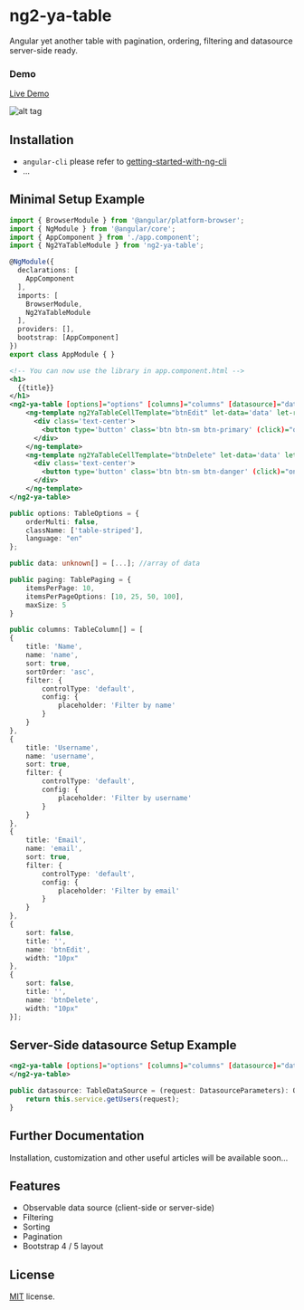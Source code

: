 # ng2-ya-table

Angular yet another table with pagination, ordering, filtering and datasource server-side ready.


### Demo

<a target="_blank" href="https://vitocmpl.github.io/ng2-ya-table/">Live Demo</a>

![alt tag](src/assets/img/demo.gif)


## Installation

 - `angular-cli` please refer to [getting-started-with-ng-cli](https://github.com/vitocmpl/ng2-ya-table/tree/master/docs/getting-started/ng-cli.md)
 - ...


## Minimal Setup Example

```typescript
import { BrowserModule } from '@angular/platform-browser';
import { NgModule } from '@angular/core';
import { AppComponent } from './app.component';
import { Ng2YaTableModule } from 'ng2-ya-table';

@NgModule({
  declarations: [
    AppComponent
  ],
  imports: [
    BrowserModule,
    Ng2YaTableModule
  ],
  providers: [],
  bootstrap: [AppComponent]
})
export class AppModule { }
```

```xml
<!-- You can now use the library in app.component.html -->
<h1>
  {{title}}
</h1>
<ng2-ya-table [options]="options" [columns]="columns" [datasource]="data" [paging]="paging">
    <ng-template ng2YaTableCellTemplate="btnEdit" let-data='data' let-row='row'>
      <div class='text-center'>
        <button type='button' class='btn btn-sm btn-primary' (click)="onActionClick(row.id)">Edit</button>
      </div>
    </ng-template>
    <ng-template ng2YaTableCellTemplate="btnDelete" let-data='data' let-row='row'>
      <div class='text-center'>
        <button type='button' class='btn btn-sm btn-danger' (click)="onActionClick(row.id)">Delete</button>
      </div>
    </ng-template>
</ng2-ya-table>
```

```typescript
public options: TableOptions = {
    orderMulti: false,
    className: ['table-striped'],
    language: "en"
};

public data: unknown[] = [...]; //array of data

public paging: TablePaging = {
    itemsPerPage: 10,
    itemsPerPageOptions: [10, 25, 50, 100],
    maxSize: 5
}

public columns: TableColumn[] = [
{ 
    title: 'Name', 
    name: 'name', 
    sort: true, 
    sortOrder: 'asc',  
    filter: {
        controlType: 'default',
        config: {
            placeholder: 'Filter by name'
        }
    } 
},
{ 
    title: 'Username', 
    name: 'username', 
    sort: true, 
    filter: {
        controlType: 'default',
        config: {
            placeholder: 'Filter by username'
        }
    } 
},
{ 
    title: 'Email', 
    name: 'email', 
    sort: true, 
    filter: {
        controlType: 'default',
        config: {
            placeholder: 'Filter by email'
        }
    } 
},
{ 
    sort: false, 
    title: '', 
    name: 'btnEdit',
    width: "10px"
},
{ 
    sort: false, 
    title: '', 
    name: 'btnDelete',
    width: "10px"
}];
```


## Server-Side datasource Setup Example

```xml
<ng2-ya-table [options]="options" [columns]="columns" [datasource]="datasource" [paging]="paging">
</ng2-ya-table>
```

```typescript
public datasource: TableDataSource = (request: DatasourceParameters): Observable<DatasourceResult> => {
    return this.service.getUsers(request);
}
```


## Further Documentation

Installation, customization and other useful articles will be available soon...


## Features
* Observable data source (client-side or server-side)
* Filtering
* Sorting
* Pagination
* Bootstrap 4 / 5 layout


## License

[MIT](LICENSE) license.
